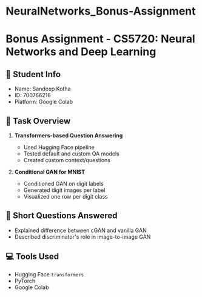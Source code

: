 # NeuralNetworks_Bonus-Assignment

# Bonus Assignment - CS5720: Neural Networks and Deep Learning

## 👤 Student Info
- Name: Sandeep Kotha
- ID: 700766216
- Platform: Google Colab

## 🧠 Task Overview
1. **Transformers-based Question Answering**
   - Used Hugging Face pipeline
   - Tested default and custom QA models
   - Created custom context/questions

2. **Conditional GAN for MNIST**
   - Conditioned GAN on digit labels
   - Generated digit images per label
   - Visualized one row per digit class

## 💬 Short Questions Answered
- Explained difference between cGAN and vanilla GAN
- Described discriminator's role in image-to-image GAN

## 💻 Tools Used
- Hugging Face `transformers`
- PyTorch
- Google Colab
